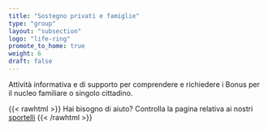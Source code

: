 ```yaml
---
title: "Sostegno privati e famiglie"
type: "group"
layout: "subsection"
logo: "life-ring"
promote_to_home: true
weight: 6
draft: false
---
```


Attività informativa e di supporto per comprendere e richiedere i Bonus per il nucleo familiare o singolo cittadino.

{{< rawhtml >}}
Hai bisogno di aiuto? Controlla la pagina relativa ai nostri <a href="/iniziative/sportelli/" target="_blank">sportelli</a>
{{< /rawhtml >}}
